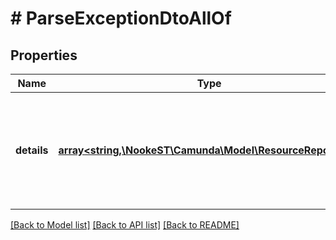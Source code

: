 # # ParseExceptionDtoAllOf

## Properties

Name | Type | Description | Notes
------------ | ------------- | ------------- | -------------
**details** | [**array<string,\NookeST\Camunda\Model\ResourceReportDto>**](ResourceReportDto.md) | A JSON Object containing list of errors and warnings occurred during deployment. | [optional]

[[Back to Model list]](../../README.md#models) [[Back to API list]](../../README.md#endpoints) [[Back to README]](../../README.md)
